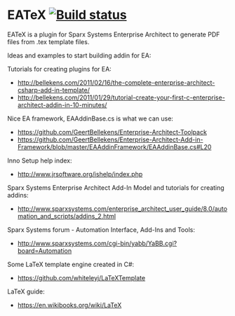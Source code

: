 # EATeX [![Build status](https://travis-ci.org/jaxx/EATeX.svg?branch=master)](https://travis-ci.org/jaxx/EATeX)

EATeX is a plugin for Sparx Systems Enterprise Architect to generate PDF files from .tex template files.

Ideas and examples to start building addin for EA:

Tutorials for creating plugins for EA:

* <http://bellekens.com/2011/02/16/the-complete-enterprise-architect-csharp-add-in-template/>
* <http://bellekens.com/2011/01/29/tutorial-create-your-first-c-enterprise-architect-addin-in-10-minutes/>

Nice EA framework, EAAddinBase.cs is what we can use:

* <https://github.com/GeertBellekens/Enterprise-Architect-Toolpack>
* <https://github.com/GeertBellekens/Enterprise-Architect-Add-in-Framework/blob/master/EAAddinFramework/EAAddinBase.cs#L20>

Inno Setup help index:

* <http://www.jrsoftware.org/ishelp/index.php>

Sparx Systems Enterprise Architect Add-In Model and tutorials for creating addins:

* <http://www.sparxsystems.com/enterprise_architect_user_guide/8.0/automation_and_scripts/addins_2.html>

Sparx Systems forum - Automation Interface, Add-Ins and Tools:

* <http://www.sparxsystems.com/cgi-bin/yabb/YaBB.cgi?board=Automation>

Some LaTeX template engine created in C#:

* <https://github.com/whiteleyj/LaTeXTemplate>

LaTeX guide:

* <https://en.wikibooks.org/wiki/LaTeX>
